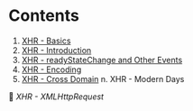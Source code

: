 # Contents
1. [XHR - Basics](./ajax/README.md)
2. [XHR - Introduction](./1-introduction/article.md)
3. [XHR - readyStateChange and Other Events](./2-ready-st-ch/article.md)
4. [XHR - Encoding](./3-encoding/article.md)
5. [XHR - Cross Domain](./4-cross-domain/article.md)
n. XHR - Modern Days

:ledger: _XHR - XMLHttpRequest_